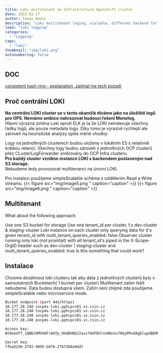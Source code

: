 ```yaml
---
title: Loki multitenant on Infrastructure Openshift cluster
date: 2023-02-17
author: Tomas Dedic
description: "Loki multitenant loging, scalable, different backend for each cluster"
lead: "loki logging"
categories:
  - "Logging"
tags:
  - "loki"
thumbnail: "img/loki.png"
autonumbering: false
---
```

## DOC
[consistent hash ring - explanation, zajimal me tech pozadi](https://www.toptal.com/big-data/consistent-hashing) 

## Proč centrální LOKI
**Na centrální LOKI cluster se v tento okamžik díváme jako na úložiště logů pro OPS. Nemáme ambice nahrazovat budoucí řešení Monolog.**  
Hlavní výrazná změna Loki oproti ELK je ta že LOKI neindexuje všechny řádky logů, ale pouze metadata logu. Díky tomu je výrazně rychlejší ale zároveň na heuristické analýzy spíše méně vhodný.  

Logy na jednotlivých clusterech budou uloženy v lokálním ES s relativně krátkou retencí.
Všechny logy budou zároveň z jednotlivých OCP clusterů přez CLusterLogForwarder směrovány do OCP Infra clusteru.  
**Pro každý cluster vznikne instance LOKI s backendem postaveným nad S3 storage.**  
Nebudeme tedy provozovat multitenanci na úrovni LOKI.

Pro instalaci použijeme simpleScalable schéma s oddělením Read a Write streamu.
{{< figure src="img/image5.png " caption="caption" >}}
{{< figure src="img/image6.png " caption="caption" >}}



## Multitenant 
What about the following approach:

Use one S3 bucket for storage
Use one tenant_id per cluster, f.x dev-cluster & staging-cluster
Loki instance on each cluster only querying data for it's given tenant_id with multi_tenant_queries_enabled: false
Observer cluster running only loki (not promtail) with all tenant_id's piped in the X-Scope-OrgID header such as
dev-cluster | staging-cluster and multi_tenant_queries_enabled: true
Is this something that could work?

## Instalace
Chceme dosáhnout loki clusteru tak aby data z jednotlivých clusterů byly v samostatných Bucketech( 1 bucket per cluster)
Multitenant zatím řešit nebudeme. Data budou dostupná všem.
Zatím není zřejmé zda použijeme simpleScalable nebo microservice mode.
```bash
Bucket endpoint (port 443/https)
10.177.28.240 iocp4s-loki.pphcpcs01.vs.csin.cz
10.177.28.240 tocp4s-loki.pphcpcs01.vs.csin.cz
10.177.28.240 zocp4s-loki.pphcpcs01.vs.csin.cz
10.177.28.240 pocp4s-loki.pphcpcs01.vs.csin.cz

Access key:
Wl9oeVFT_iQNDJOMVH4Fr8ATp_HkODH0QJ2avs74XFDUlVxMAn2v7NtpPRsHAgECupUBEMCcwsoz8Lo

Secret key:
ffba5256-2f42-4095-b67b-27b7268a9dd7
```

